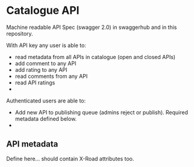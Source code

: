 # Catalogue API

Machine readable API Spec (swagger 2.0) in swaggerhub and in this repository. 

With API key any user is able to: 
* read metadata from all APIs in catalogue (open and closed APIs)
* add comment to any API
* add rating to any API
* read comments from any API
* read API ratings
* 

Authenticated users are able to:
* Add new API to publishing queue (admins reject or publish). Required metadata defined below. 
* 

## API metadata
Define here... should contain X-Road attributes too. 
